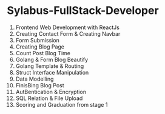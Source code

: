 # Sylabus-FullStack-Developer

1. Frontend Web Development with ReactJs
2. Creating Contact Form & Creating Navbar
3. Form Submission
4. Creating Blog Page
5. Count Post Blog Time
6. Golang & Form Blog Beautify
7. Golang Template & Routing
8. Struct Interface Manipulation
9. Data Modelling
10. FinisBing Blog Post
11. AutBentication & Encryption
12. SQL Relation & File Upload
13. Scoring and Graduation from stage 1
